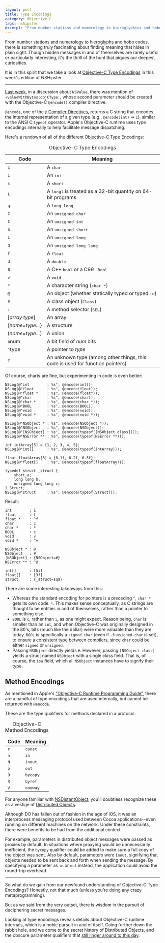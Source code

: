 ```yaml
---
layout: post
title: Type Encodings
category: Objective-C
tags: nshipster
excerpt: "From number stations and numerology to hieroglyphics and hobo codes, there is something truly fascinating about finding meaning that hides in plain sight. Though hidden messages in and of themselves are rarely useful or particularly interesting, it's the thrill of the hunt that piques our deepest curiosities."
---
```


From [number stations](http://en.wikipedia.org/wiki/Numbers_station) and [numerology](http://en.wikipedia.org/wiki/Numerology) to [hieroglyphs](http://en.wikipedia.org/wiki/Egyptian_hieroglyphs) and [hobo codes](http://en.wikipedia.org/wiki/Hobo#Hobo_.28sign.29_code), there is something truly fascinating about finding meaning that hides in plain sight. Though hidden messages in and of themselves are rarely useful or particularly interesting, it's the thrill of the hunt that piques our deepest curiosities.

It is in this spirit that we take a look at [Objective-C Type Encodings](https://developer.apple.com/library/mac/#documentation/Cocoa/Conceptual/ObjCRuntimeGuide/Articles/ocrtTypeEncodings.html) in this week's edition of NSHipster.

---

[Last week](http://nshipster.com/nsvalue/), in a discussion about `NSValue`, there was mention of `+valueWithBytes:objCType:`, whose second parameter should be created with the Objective-C `@encode()` compiler directive.

`@encode`, one of the [`@` Compiler Directives](http://nshipster.com/at-compiler-directives/), returns a C string that encodes the internal representation of a given type (e.g., `@encode(int)` → `i`), similar to the ANSI C `typeof` operator. Apple's Objective-C runtime uses type encodings internally to help facilitate message dispatching.

Here's a rundown of all of the different Objective-C Type Encodings:

<table id="type-encodings">
  <caption>Objective-C Type Encodings</caption>
  <thead>
    <tr>
      <th>Code</th>
      <th>Meaning</th>
    </tr>
  </thead>
  <tbody>
    <tr>
      <td><tt>c</tt></td>
      <td>A <tt>char</tt></td>
    </tr>
    <tr>
      <td><tt>i</tt></td>
      <td>An <tt>int</tt></td></tr>
    <tr>
      <td><tt>s</tt></td>
      <td>A <tt>short</tt></td></tr>
    <tr>
      <td><tt>l</tt></td>
      <td>A <tt>long</tt><tt>l</tt> is treated as a 32-bit quantity on 64-bit programs.</td></tr>
    <tr>
      <td><tt>q</tt></td>
      <td>A <tt>long long</tt></td></tr>
    <tr>
      <td><tt>C</tt></td>
      <td>An <tt>unsigned char</tt></td></tr>
    <tr>
      <td><tt>I</tt></td>
      <td>An <tt>unsigned int</tt></td></tr>
    <tr>
      <td><tt>S</tt></td>
      <td>An <tt>unsigned short</tt></td></tr>
    <tr>
      <td><tt>L</tt></td>
      <td>An <tt>unsigned long</tt></td></tr>
    <tr>
      <td><tt>Q</tt></td>
      <td>An <tt>unsigned long long</tt></td></tr>
    <tr>
      <td><tt>f</tt></td>
      <td>A <tt>float</tt></td></tr>
    <tr>
      <td><tt>d</tt></td>
      <td>A <tt>double</tt></td></tr>
    <tr>
      <td><tt>B</tt></td>
      <td>A C++ <tt>bool</tt> or a C99 <tt>_Bool</tt></td></tr>
    <tr>
      <td><tt>v</tt></td>
      <td>A <tt>void</tt></td></tr>
    <tr>
      <td><tt>*</tt></td>
      <td>A character string (<tt>char *</tt>)</td></tr>
    <tr>
      <td><tt>@</tt></td>
      <td>An object (whether statically typed or typed <tt>id</tt>)</td></tr>
    <tr>
      <td><tt>#</tt></td>
      <td>A class object (<tt>Class</tt>)</td></tr>
    <tr>
      <td><tt>:</tt></td>
      <td>A method selector (<tt>SEL</tt>)</td></tr>
    <tr>
      <td>[<em>array type</em>] </td>
      <td>An array</td></tr>
    <tr>
      <td>{<em>name=type...</em>}</td>
      <td>A structure</td></tr>
    <tr>
      <td>(<em>name</em>=<em>type...</em>)</td>
      <td>A union</td></tr>
    <tr>
      <td><tt>b</tt>num</td>
      <td>A bit field of <em>num</em> bits</td></tr>
    <tr>
      <td><tt>^</tt>type</td>
      <td>A pointer to <em>type</em></td></tr>
    <tr>
      <td><tt>?</tt></td>
      <td>An unknown type (among other things, this code is used for function pointers)</td>
    </tr>
  </tbody>
</table>

Of course, charts are fine, but experimenting in code is even better:

~~~{objective-c}
NSLog(@"int        : %s", @encode(int));
NSLog(@"float      : %s", @encode(float));
NSLog(@"float *    : %s", @encode(float*));
NSLog(@"char       : %s", @encode(char));
NSLog(@"char *     : %s", @encode(char *));
NSLog(@"BOOL       : %s", @encode(BOOL));
NSLog(@"void       : %s", @encode(void));
NSLog(@"void *     : %s", @encode(void *));

NSLog(@"NSObject * : %s", @encode(NSObject *));
NSLog(@"NSObject   : %s", @encode(NSObject));
NSLog(@"[NSObject] : %s", @encode(typeof([NSObject class])));
NSLog(@"NSError ** : %s", @encode(typeof(NSError **)));

int intArray[5] = {1, 2, 3, 4, 5};
NSLog(@"int[]      : %s", @encode(typeof(intArray)));

float floatArray[3] = {0.1f, 0.2f, 0.3f};
NSLog(@"float[]    : %s", @encode(typeof(floatArray)));

typedef struct _struct {
    short a;
    long long b;
    unsigned long long c;
} Struct;
NSLog(@"struct     : %s", @encode(typeof(Struct)));
~~~

Result:

    int        : i
    float      : f
    float *    : ^f
    char       : c
    char *     : *
    BOOL       : c
    void       : v
    void *     : ^v

    NSObject * : @
    NSObject   : #
    [NSObject] : {NSObject=#}
    NSError ** : ^@

    int[]      : [5i]
    float[]    : [3f]
    struct     : {_struct=sqQ}

There are some interesting takeaways from this:

- Whereas the standard encoding for pointers is a preceding `^`, `char *` gets its own code: `*`. This makes sense conceptually, as C strings are thought to be entities in and of themselves, rather than a pointer to something else.
- `BOOL` is `c`, rather than `i`, as one might expect. Reason being, `char` is smaller than an `int`, and when Objective-C was originally designed in the 80's, bits (much like the dollar) were more valuable than they are today. `BOOL` is specifically a `signed char` (even if `-funsigned-char` is set), to ensure a consistent type between compilers, since `char` could be either `signed` or `unsigned`.
- Passing `NSObject` directly yields `#`. However, passing `[NSObject class]` yields a struct named `NSObject` with a single class field. That is, of course, the `isa` field, which all `NSObject` instances have to signify their type.

## Method Encodings

As mentioned in Apple's ["Objective-C Runtime Programming Guide"](https://developer.apple.com/library/mac/#documentation/Cocoa/Conceptual/ObjCRuntimeGuide/Articles/ocrtTypeEncodings.html), there are a handful of type encodings that are used internally, but cannot be returned with `@encode`.

These are the type qualifiers for methods declared in a protocol:

<table id="method-encodings">
  <caption>Objective-C Method Encodings</caption>
  <thead>
    <tr>
      <th>Code</th>
      <th>Meaning</th>
    </tr>
  </thead>
  <tbody>
    <tr>
      <td><tt>r</tt></td>
      <td><tt>const</tt></td>
    </tr>
    <tr>
      <td><tt>n</tt></td>
      <td><tt>in</tt></td>
    </tr>
    <tr>
      <td><tt>N</tt></td>
      <td><tt>inout</tt></td>
    </tr>
    <tr>
      <td><tt>o</tt></td>
      <td><tt>out</tt></td>
    </tr>
    <tr>
      <td><tt>O</tt></td>
      <td><tt>bycopy</tt></td>
    </tr>
    <tr>
      <td><tt>R</tt></td>
      <td><tt>byref</tt></td>
    </tr>
    <tr>
      <td><tt>V</tt></td>
      <td><tt>oneway</tt></td>
    </tr>
  </tbody>
</table>

For anyone familiar with [NSDistantObject](https://developer.apple.com/library/mac/#documentation/Cocoa/Reference/Foundation/Classes/NSDistantObject_Class/Reference/Reference.html), you'll doubtless recognize these as a vestige of [Distributed Objects](https://developer.apple.com/library/mac/#documentation/Cocoa/Conceptual/DistrObjects/DistrObjects.html#//apple_ref/doc/uid/10000102i).

Although DO has fallen out of fashion in the age of iOS, it was an interprocess messaging protocol used between Cocoa applications--even running on different machines on the network. Under these constraints, there were benefits to be had from the additional context.

For example, parameters in distributed object messages were passed as proxies by default. In situations where proxying would be unnecessarily inefficient, the `bycopy` qualifier could be added to make sure a full copy of the object was sent. Also by default, parameters were `inout`, signifying that objects needed to be sent back and forth when sending the message. By specifying a parameter as `in` or `out` instead, the application could avoid the round-trip overhead.

---

So what do we gain from our newfound understanding of Objective-C Type Encodings?
Honestly, not that much (unless you're doing any crazy metaprogramming).

But as we said from the very outset, there is wisdom in the pursuit of deciphering secret messages.

Looking at type encodings reveals details about Objective-C runtime internals, which is a noble pursuit in and of itself. Going further down the rabbit hole, and we come to the secret history of Distributed Objects, and the obscure parameter qualifiers that [still linger around to this day](https://developer.apple.com/library/mac/#documentation/Cocoa/Reference/Foundation/Classes/NSNumberFormatter_Class/Reference/Reference.html%23jumpTo_22).

